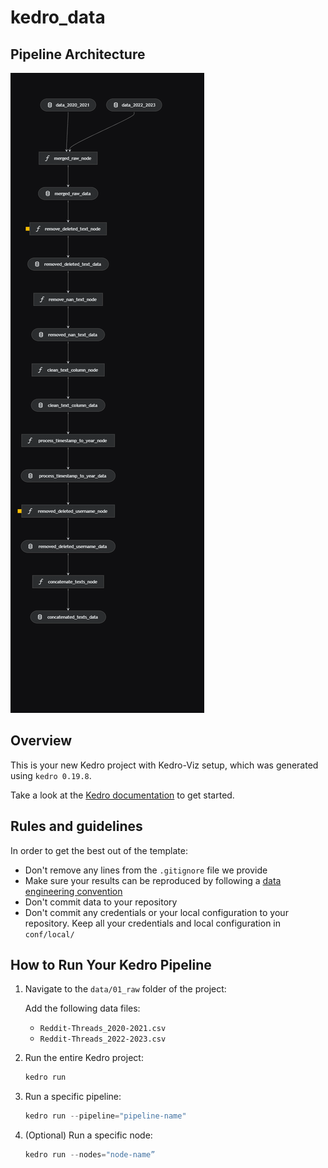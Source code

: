 # kedro_data

## Pipeline Architecture

![Kedro Pipeline](images/kedro-pipeline.png)

## Overview

This is your new Kedro project with Kedro-Viz setup, which was generated using `kedro 0.19.8`.

Take a look at the [Kedro documentation](https://docs.kedro.org) to get started.

## Rules and guidelines

In order to get the best out of the template:

- Don't remove any lines from the `.gitignore` file we provide
- Make sure your results can be reproduced by following a [data engineering convention](https://docs.kedro.org/en/stable/faq/faq.html#what-is-data-engineering-convention)
- Don't commit data to your repository
- Don't commit any credentials or your local configuration to your repository. Keep all your credentials and local configuration in `conf/local/`

## How to Run Your Kedro Pipeline

1. Navigate to the `data/01_raw` folder of the project:

   Add the following data files:

   - `Reddit-Threads_2020-2021.csv`
   - `Reddit-Threads_2022-2023.csv`

2. Run the entire Kedro project:

   ```python
   kedro run
   ```

3. Run a specific pipeline:

   ```python
   kedro run --pipeline="pipeline-name"
   ```

4. (Optional) Run a specific node:

   ```python
   kedro run --nodes="node-name”
   ```
